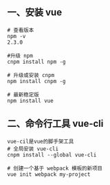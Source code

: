## 一、安装 vue
    
    # 查看版本
    npm -v
    2.3.0

    #升级 npm
    cnpm install npm -g

    # 升级或安装 cnpm
    npm install cnpm -g
    
    # 最新稳定版
    npm install vue

## 二、命令行工具 vue-cli

    vue-cil是vue的脚手架工具
    # 全局安装 vue-cli
    cnpm install --global vue-cli
    
    # 创建一个基于 webpack 模板的新项目
    vue init webpack my-project
